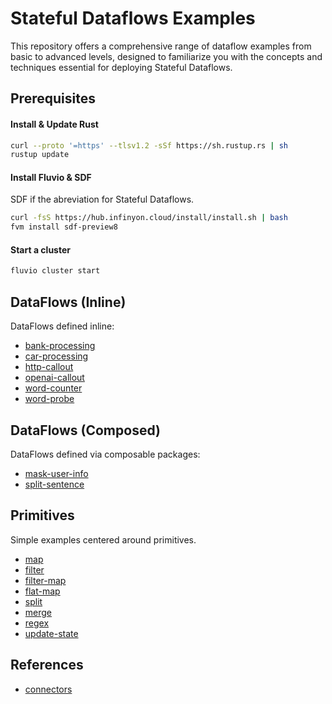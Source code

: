 # Stateful Dataflows Examples

This repository offers a comprehensive range of dataflow examples from basic to advanced levels, designed to familiarize you with the concepts and techniques essential for deploying Stateful Dataflows.

## Prerequisites

#### Install & Update Rust

```bash
curl --proto '=https' --tlsv1.2 -sSf https://sh.rustup.rs | sh
rustup update
```

#### Install Fluvio & SDF

SDF if the abreviation for Stateful Dataflows.

```bash
curl -fsS https://hub.infinyon.cloud/install/install.sh | bash
fvm install sdf-preview8
```

#### Start a cluster

```bash
fluvio cluster start
```

## DataFlows (Inline)

DataFlows defined inline:

* [bank-processing](/dataflows-inline/bank-processing/)
* [car-processing](/dataflows-inline/car-processing/)
* [http-callout](/dataflows-inline/http-callout/)
* [openai-callout](/dataflows-inline/openai-callout/)
* [word-counter](/dataflows-inline/word-counter/)
* [word-probe](/dataflows-inline/word-probe/)

## DataFlows (Composed)

DataFlows defined via composable packages:

* [mask-user-info](/dataflows-composed/mask-user-info/)
* [split-sentence](/dataflows-composed/split-sentence/)

## Primitives

Simple examples centered around primitives.

* [map](/primitives/map/)
* [filter](/primitives/filter/)
* [filter-map](/primitives/filter-map/)
* [flat-map](/primitives/flat-map/)
* [split](/primitives/split/)
* [merge](/primitives/merge/)
* [regex](/primitives/regex/)
* [update-state](/primitives/update-state/)


## References
* [connectors](connectors.md)
